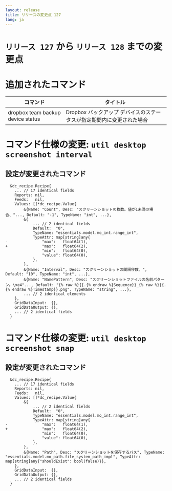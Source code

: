```yaml
---
layout: release
title: リリースの変更点 127
lang: ja
---
```


# `リリース 127` から `リリース 128` までの変更点

# 追加されたコマンド


| コマンド                          | タイトル                                                              |
|-----------------------------------|-----------------------------------------------------------------------|
| dropbox team backup device status | Dropbox バックアップ デバイスのステータスが指定期間内に変更された場合 |



# コマンド仕様の変更: `util desktop screenshot interval`



## 設定が変更されたコマンド


```
  &dc_recipe.Recipe{
  	... // 17 identical fields
  	Reports: nil,
  	Feeds:   nil,
  	Values: []*dc_recipe.Value{
  		&{Name: "Count", Desc: "スクリーンショットの枚数。値が1未満の場合、"..., Default: "-1", TypeName: "int", ...},
  		&{
  			... // 2 identical fields
  			Default:  "0",
  			TypeName: "essentials.model.mo_int.range_int",
  			TypeAttr: map[string]any{
- 				"max":   float64(1),
+ 				"max":   float64(2),
  				"min":   float64(0),
  				"value": float64(0),
  			},
  		},
  		&{Name: "Interval", Desc: "スクリーンショットの間隔秒数。", Default: "10", TypeName: "int", ...},
  		&{Name: "NamePattern", Desc: "スクリーンショットファイルの名前パターン。\xe4"..., Default: "{% raw %}{{.{% endraw %}Sequence}}_{% raw %}{{.{% endraw %}Timestamp}}.png", TypeName: "string", ...},
  		... // 2 identical elements
  	},
  	GridDataInput:  {},
  	GridDataOutput: {},
  	... // 2 identical fields
  }
```
# コマンド仕様の変更: `util desktop screenshot snap`



## 設定が変更されたコマンド


```
  &dc_recipe.Recipe{
  	... // 17 identical fields
  	Reports: nil,
  	Feeds:   nil,
  	Values: []*dc_recipe.Value{
  		&{
  			... // 2 identical fields
  			Default:  "0",
  			TypeName: "essentials.model.mo_int.range_int",
  			TypeAttr: map[string]any{
- 				"max":   float64(1),
+ 				"max":   float64(2),
  				"min":   float64(0),
  				"value": float64(0),
  			},
  		},
  		&{Name: "Path", Desc: "スクリーンショットを保存するパス", TypeName: "essentials.model.mo_path.file_system_path_impl", TypeAttr: map[string]any{"shouldExist": bool(false)}},
  	},
  	GridDataInput:  {},
  	GridDataOutput: {},
  	... // 2 identical fields
  }
```

